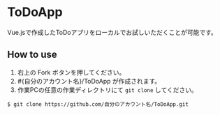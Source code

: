 # ToDoApp
Vue.jsで作成したToDoアプリをローカルでお試しいただくことが可能です。
## How to use
1. 右上の Fork ボタンを押してください。
2. #{自分のアカウント名}/ToDoApp が作成されます。
3. 作業PCの任意の作業ディレクトリにて `git clone` してください。

```
$ git clone https://github.com/自分のアカウント名/ToDoApp.git
```
